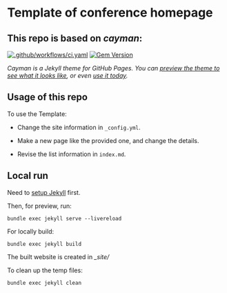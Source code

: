 # Template of conference homepage

## This repo is based on *cayman*:
[![.github/workflows/ci.yaml](https://github.com/pages-themes/cayman/actions/workflows/ci.yaml/badge.svg)](https://github.com/pages-themes/cayman/actions/workflows/ci.yaml) [![Gem Version](https://badge.fury.io/rb/jekyll-theme-cayman.svg)](https://badge.fury.io/rb/jekyll-theme-cayman)

*Cayman is a Jekyll theme for GitHub Pages. You can [preview the theme to see what it looks like](http://pages-themes.github.io/cayman), or even [use it today](https://github.com/pages-themes/cayman?tab=readme-ov-file#usage).*


## Usage of this repo

To use the Template:

- Change the site information in `_config.yml`.

- Make a new page like the provided one, and change the details.

- Revise the list information in `index.md`.

## Local run

Need to [setup Jekyll](https://jekyllrb.com/docs/) first. 

Then, for preview, run: 
```
bundle exec jekyll serve --livereload
```

For locally build:
```
bundle exec jekyll build
```
The built website is created in *_site/*

To clean up the temp files:
```
bundle exec jekyll clean
```